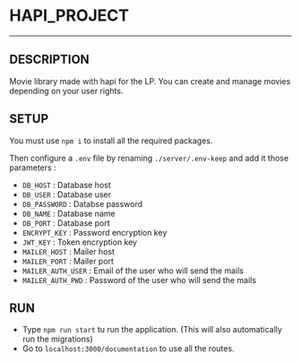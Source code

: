 # HAPI_PROJECT
---

## DESCRIPTION
Movie library made with hapi for the LP. You can create and manage movies depending on your user rights. 

## SETUP
You must use `npm i` to install all the required packages.

Then configure a `.env` file by renaming `./server/.env-keep` and add it those parameters :
- `DB_HOST` : Database host
- `DB_USER` : Database user
- `DB_PASSWORD` : Databse password
- `DB_NAME` : Database name
- `DB_PORT` : Database port
- `ENCRYPT_KEY` : Password encryption key
- `JWT_KEY` : Token encryption key
- `MAILER_HOST` : Mailer host
- `MAILER_PORT` : Mailer port
- `MAILER_AUTH_USER` : Email of the user who will send the mails
- `MAILER_AUTH_PWD` : Password of the user who will send the mails

## RUN
- Type `npm run start` tu run the application. (This will also automatically run the migrations)
- Go to `localhost:3000/documentation` to use all the routes.
